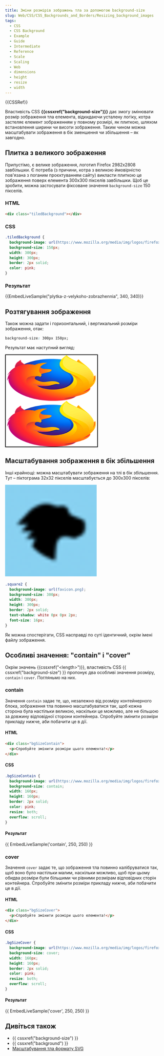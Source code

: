```yaml
---
title: Зміни розмірів зображень тла за допомогою background-size
slug: Web/CSS/CSS_Backgrounds_and_Borders/Resizing_background_images
tags:
  - CSS
  - CSS Background
  - Example
  - Guide
  - Intermediate
  - Reference
  - Scale
  - Scaling
  - Web
  - dimensions
  - height
  - resize
  - width
---
```


{{CSSRef}}

Властивість CSS **{{cssxref("background-size")}}** дає змогу змінювати розмір зображення тла елемента, відкидаючи усталену логіку, котра застеляє елемент зображенням у повному розмірі, як плиткою, шляхом встановлення ширини чи висоти зображення. Таким чином можна масштабувати зображення в бік зменшення чи збільшення – як завгодно.

## Плитка з великого зображення

Припустімо, є велике зображення, логотип Firefox 2982x2808 завбільшки. Є потреба (з причини, котра з великою ймовірністю пов'язана з поганим проєктуванням сайту) викласти плиткою це зображення поверх елемента 300x300 пікселів завбільшки. Щоб це зробити, можна застосувати фіксоване значення `background-size` 150 пікселів.

### HTML

```html
<div class="tiledBackground"></div>
```

### CSS

```css
.tiledBackground {
  background-image: url(https://www.mozilla.org/media/img/logos/firefox/logo-quantum.9c5e96634f92.png);
  background-size: 150px;
  width: 300px;
  height: 300px;
  border: 2px solid;
  color: pink;
}
```

### Результат

{{EmbedLiveSample("plytka-z-velykoho-zobrazhennia", 340, 340)}}

## Розтягування зображення

Також можна задати і горизонтальний, і вертикальний розміри зображення, отак:

```css
background-size: 300px 150px;
```

Результат має наступний вигляд:

![Розтягнений новий логотип Firefox](s.codepen.io_richienb_debug_lonxgp_pnkvygvggyxa.png)

## Масштабування зображення в бік збільшення

Інші крайнощі: можна масштабувати зображення на тлі в бік збільшення. Тут – піктограма 32x32 пікселів масштабується до 300x300 пікселів:

![Масштабований логотип MDN](favicon57.de33179910ae.1.1.png)

```css
.square2 {
  background-image: url(favicon.png);
  background-size: 300px;
  width: 300px;
  height: 300px;
  border: 2px solid;
  text-shadow: white 0px 0px 2px;
  font-size: 16px;
}
```

Як можна спостерігати, CSS насправді по суті ідентичний, окрім імені файлу зображення.

## Особливі значення: "contain" і "cover"

Окрім значень {{cssxref("&lt;length&gt;")}}, властивість CSS {{ cssxref("background-size") }} пропонує два особливі значення розміру, `contain` і `cover`. Погляньмо на них.

### contain

Значення `contain` задає те, що, незалежно від розміру контейнерного блока, зображення тла повинно масштабуватися так, щоб кожна сторона була настільки великою, наскільки це можливо, але не більшою за довжину відповідної сторони контейнера. Спробуйте змінити розміри прикладу нижче, аби побачити це в дії.

#### HTML

```html
<div class="bgSizeContain">
  <p>Спробуйте змінити розміри цього елемента!</p>
</div>
```

#### CSS

```css
.bgSizeContain {
  background-image: url(https://www.mozilla.org/media/img/logos/firefox/logo-quantum.9c5e96634f92.png);
  background-size: contain;
  width: 160px;
  height: 160px;
  border: 2px solid;
  color: pink;
  resize: both;
  overflow: scroll;
}
```

#### Результат

{{ EmbedLiveSample('contain', 250, 250) }}

### cover

Значення `cover` задає те, що зображення тла повинно калібруватися так, щоб воно було настільки малим, наскільки можливо, щоб при цьому обидва розміри були більшими чи рівними розмірам відповідних сторін контейнера. Спробуйте змінити розміри прикладу нижче, аби побачити це в дії.

#### HTML

```html
<div class="bgSizeCover">
  <p>Спробуйте змінити розміри цього елемента!</p>
</div>
```

#### CSS

```css
.bgSizeCover {
  background-image: url(https://www.mozilla.org/media/img/logos/firefox/logo-quantum.9c5e96634f92.png);
  background-size: cover;
  width: 160px;
  height: 160px;
  border: 2px solid;
  color: pink;
  resize: both;
  overflow: scroll;
}
```

#### Результат

{{ EmbedLiveSample('cover', 250, 250) }}

## Дивіться також

- {{ cssxref("background-size") }}
- {{ cssxref("background") }}
- [Масштабування тла формату SVG](/uk/docs/Web/CSS/Scaling_of_SVG_backgrounds)
